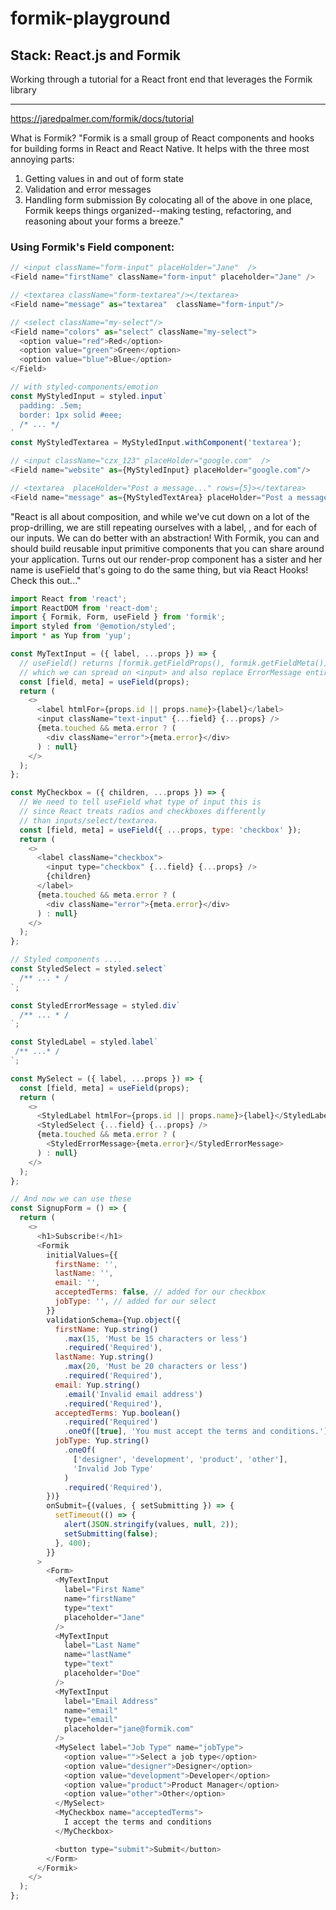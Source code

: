 # formik-playground

## Stack: React.js and Formik
Working through a tutorial for a React front end that leverages the Formik library 
___

https://jaredpalmer.com/formik/docs/tutorial

What is Formik? 
"Formik is a small group of React components and hooks for building forms in React and React Native. It helps with the three most annoying parts:
1. Getting values in and out of form state
1. Validation and error messages
1. Handling form submission
By colocating all of the above in one place, Formik keeps things organized--making testing, refactoring, and reasoning about your forms a breeze."

### Using Formik's Field component: 
```js
// <input className="form-input" placeHolder="Jane"  />
<Field name="firstName" className="form-input" placeholder="Jane" />

// <textarea className="form-textarea"/></textarea>
<Field name="message" as="textarea"  className="form-input"/>

// <select className="my-select"/>
<Field name="colors" as="select" className="my-select">
  <option value="red">Red</option>
  <option value="green">Green</option>
  <option value="blue">Blue</option>
</Field>

// with styled-components/emotion
const MyStyledInput = styled.input`
  padding: .5em;
  border: 1px solid #eee;
  /* ... */
`
const MyStyledTextarea = MyStyledInput.withComponent('textarea');

// <input className="czx_123" placeHolder="google.com"  />
<Field name="website" as={MyStyledInput} placeHolder="google.com"/>

// <textarea  placeHolder="Post a message..." rows={5}></textarea>
<Field name="message" as={MyStyledTextArea} placeHolder="Post a message.." rows={5}/>
```
"React is all about composition, and while we've cut down on a lot of the prop-drilling, we are still repeating ourselves with a label, <Field>, and <ErrorMessage> for each of our inputs. We can do better with an abstraction! With Formik, you can and should build reusable input primitive components that you can share around your application. Turns out our <Field> render-prop component has a sister and her name is useField that's going to do the same thing, but via React Hooks! Check this out..."
```js
import React from 'react';
import ReactDOM from 'react-dom';
import { Formik, Form, useField } from 'formik';
import styled from '@emotion/styled';
import * as Yup from 'yup';

const MyTextInput = ({ label, ...props }) => {
  // useField() returns [formik.getFieldProps(), formik.getFieldMeta()]
  // which we can spread on <input> and also replace ErrorMessage entirely.
  const [field, meta] = useField(props);
  return (
    <>
      <label htmlFor={props.id || props.name}>{label}</label>
      <input className="text-input" {...field} {...props} />
      {meta.touched && meta.error ? (
        <div className="error">{meta.error}</div>
      ) : null}
    </>
  );
};

const MyCheckbox = ({ children, ...props }) => {
  // We need to tell useField what type of input this is
  // since React treats radios and checkboxes differently
  // than inputs/select/textarea.
  const [field, meta] = useField({ ...props, type: 'checkbox' });
  return (
    <>
      <label className="checkbox">
        <input type="checkbox" {...field} {...props} />
        {children}
      </label>
      {meta.touched && meta.error ? (
        <div className="error">{meta.error}</div>
      ) : null}
    </>
  );
};

// Styled components ....
const StyledSelect = styled.select`
  /** ... * /
`;

const StyledErrorMessage = styled.div`
  /** ... * /
`;

const StyledLabel = styled.label`
 /** ...* /
`;

const MySelect = ({ label, ...props }) => {
  const [field, meta] = useField(props);
  return (
    <>
      <StyledLabel htmlFor={props.id || props.name}>{label}</StyledLabel>
      <StyledSelect {...field} {...props} />
      {meta.touched && meta.error ? (
        <StyledErrorMessage>{meta.error}</StyledErrorMessage>
      ) : null}
    </>
  );
};

// And now we can use these
const SignupForm = () => {
  return (
    <>
      <h1>Subscribe!</h1>
      <Formik
        initialValues={{
          firstName: '',
          lastName: '',
          email: '',
          acceptedTerms: false, // added for our checkbox
          jobType: '', // added for our select
        }}
        validationSchema={Yup.object({
          firstName: Yup.string()
            .max(15, 'Must be 15 characters or less')
            .required('Required'),
          lastName: Yup.string()
            .max(20, 'Must be 20 characters or less')
            .required('Required'),
          email: Yup.string()
            .email('Invalid email address')
            .required('Required'),
          acceptedTerms: Yup.boolean()
            .required('Required')
            .oneOf([true], 'You must accept the terms and conditions.'),
          jobType: Yup.string()
            .oneOf(
              ['designer', 'development', 'product', 'other'],
              'Invalid Job Type'
            )
            .required('Required'),
        })}
        onSubmit={(values, { setSubmitting }) => {
          setTimeout(() => {
            alert(JSON.stringify(values, null, 2));
            setSubmitting(false);
          }, 400);
        }}
      >
        <Form>
          <MyTextInput
            label="First Name"
            name="firstName"
            type="text"
            placeholder="Jane"
          />
          <MyTextInput
            label="Last Name"
            name="lastName"
            type="text"
            placeholder="Doe"
          />
          <MyTextInput
            label="Email Address"
            name="email"
            type="email"
            placeholder="jane@formik.com"
          />
          <MySelect label="Job Type" name="jobType">
            <option value="">Select a job type</option>
            <option value="designer">Designer</option>
            <option value="development">Developer</option>
            <option value="product">Product Manager</option>
            <option value="other">Other</option>
          </MySelect>
          <MyCheckbox name="acceptedTerms">
            I accept the terms and conditions
          </MyCheckbox>

          <button type="submit">Submit</button>
        </Form>
      </Formik>
    </>
  );
};
```
